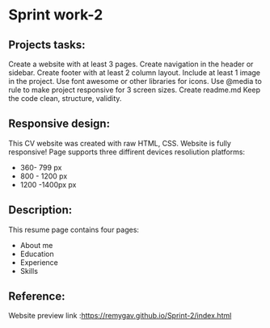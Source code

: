 # Sprint work-2

## Projects tasks:

Create a website with at least 3 pages.
Create navigation in the header or sidebar.
Create footer with at least 2 column layout.
Include at least 1 image in the project.
Use font awesome or other libraries for icons.
Use @media to rule to make project responsive for 3 screen sizes.
Create readme.md
Keep the code clean, structure, validity.


## Responsive design:

This CV website was created with raw HTML, CSS. Website is fully responsive!
Page supports three diffirent devices resoliution platforms:
* 360- 799 px
* 800 - 1200 px
* 1200 -1400px px 


## Description:

This resume page contains four pages:
* About me
* Education
* Experience
* Skills

## Reference:

Website preview link :https://remygav.github.io/Sprint-2/index.html
